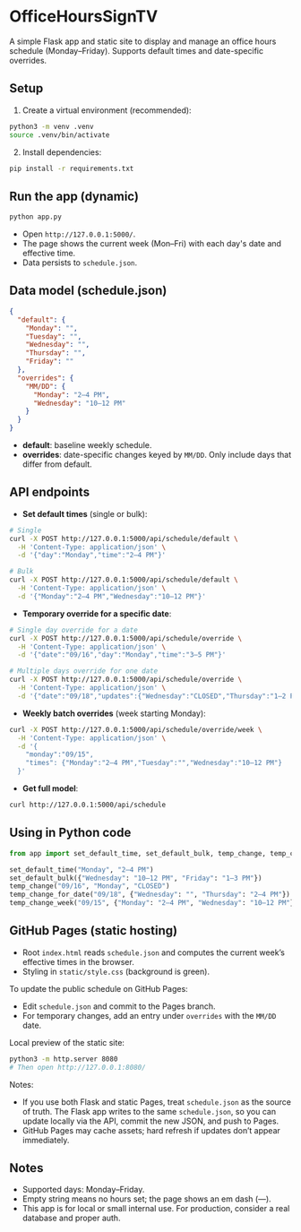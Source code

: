 # OfficeHoursSignTV

A simple Flask app and static site to display and manage an office hours schedule (Monday–Friday). Supports default times and date-specific overrides.

## Setup

1. Create a virtual environment (recommended):

```bash
python3 -m venv .venv
source .venv/bin/activate
```

2. Install dependencies:

```bash
pip install -r requirements.txt
```

## Run the app (dynamic)

```bash
python app.py
```

- Open `http://127.0.0.1:5000/`.
- The page shows the current week (Mon–Fri) with each day's date and effective time.
- Data persists to `schedule.json`.

## Data model (schedule.json)

```json
{
  "default": {
    "Monday": "",
    "Tuesday": "",
    "Wednesday": "",
    "Thursday": "",
    "Friday": ""
  },
  "overrides": {
    "MM/DD": {
      "Monday": "2–4 PM",
      "Wednesday": "10–12 PM"
    }
  }
}
```

- **default**: baseline weekly schedule.
- **overrides**: date-specific changes keyed by `MM/DD`. Only include days that differ from default.

## API endpoints

- **Set default times** (single or bulk):

```bash
# Single
curl -X POST http://127.0.0.1:5000/api/schedule/default \
  -H 'Content-Type: application/json' \
  -d '{"day":"Monday","time":"2–4 PM"}'

# Bulk
curl -X POST http://127.0.0.1:5000/api/schedule/default \
  -H 'Content-Type: application/json' \
  -d '{"Monday":"2–4 PM","Wednesday":"10–12 PM"}'
```

- **Temporary override for a specific date**:

```bash
# Single day override for a date
curl -X POST http://127.0.0.1:5000/api/schedule/override \
  -H 'Content-Type: application/json' \
  -d '{"date":"09/16","day":"Monday","time":"3–5 PM"}'

# Multiple days override for one date
curl -X POST http://127.0.0.1:5000/api/schedule/override \
  -H 'Content-Type: application/json' \
  -d '{"date":"09/18","updates":{"Wednesday":"CLOSED","Thursday":"1–2 PM"}}'
```

- **Weekly batch overrides** (week starting Monday):

```bash
curl -X POST http://127.0.0.1:5000/api/schedule/override/week \
  -H 'Content-Type: application/json' \
  -d '{
    "monday":"09/15",
    "times": {"Monday":"2–4 PM","Tuesday":"","Wednesday":"10–12 PM"}
  }'
```

- **Get full model**:

```bash
curl http://127.0.0.1:5000/api/schedule
```

## Using in Python code

```python
from app import set_default_time, set_default_bulk, temp_change, temp_change_for_date, temp_change_week

set_default_time("Monday", "2–4 PM")
set_default_bulk({"Wednesday": "10–12 PM", "Friday": "1–3 PM"})
temp_change("09/16", "Monday", "CLOSED")
temp_change_for_date("09/18", {"Wednesday": "", "Thursday": "2–4 PM"})
temp_change_week("09/15", {"Monday": "2–4 PM", "Wednesday": "10–12 PM"})
```

## GitHub Pages (static hosting)

- Root `index.html` reads `schedule.json` and computes the current week’s effective times in the browser.
- Styling in `static/style.css` (background is green).

To update the public schedule on GitHub Pages:
- Edit `schedule.json` and commit to the Pages branch.
- For temporary changes, add an entry under `overrides` with the `MM/DD` date.

Local preview of the static site:

```bash
python3 -m http.server 8080
# Then open http://127.0.0.1:8080/
```

Notes:
- If you use both Flask and static Pages, treat `schedule.json` as the source of truth. The Flask app writes to the same `schedule.json`, so you can update locally via the API, commit the new JSON, and push to Pages.
- GitHub Pages may cache assets; hard refresh if updates don’t appear immediately.

## Notes

- Supported days: Monday–Friday.
- Empty string means no hours set; the page shows an em dash (—).
- This app is for local or small internal use. For production, consider a real database and proper auth.
